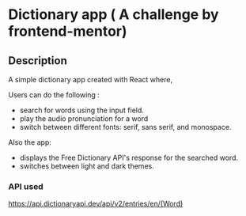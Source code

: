 # Dictionary app ( A challenge by frontend-mentor)

## Description

A simple dictionary app created with React where,

Users can do the following :
- search for words using the input field.
- play the audio pronunciation for a word
- switch between different fonts: serif, sans serif, and monospace.

Also the app:
- displays the Free Dictionary API's response for the searched word.
- switches between light and dark themes.


### API used 

https://api.dictionaryapi.dev/api/v2/entries/en/(Word)  

